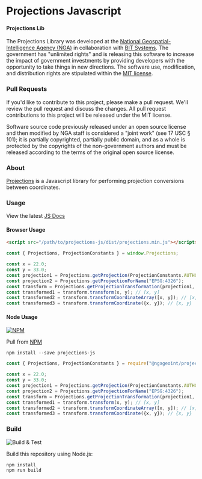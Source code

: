 # Projections Javascript

#### Projections Lib ####

The Projections Library was developed at the [National Geospatial-Intelligence Agency (NGA)](http://www.nga.mil/) in collaboration with [BIT Systems](https://www.caci.com/bit-systems/). The government has "unlimited rights" and is releasing this software to increase the impact of government investments by providing developers with the opportunity to take things in new directions. The software use, modification, and distribution rights are stipulated within the [MIT license](http://choosealicense.com/licenses/mit/).

### Pull Requests ###
If you'd like to contribute to this project, please make a pull request. We'll review the pull request and discuss the changes. All pull request contributions to this project will be released under the MIT license.

Software source code previously released under an open source license and then modified by NGA staff is considered a "joint work" (see 17 USC § 101); it is partially copyrighted, partially public domain, and as a whole is protected by the copyrights of the non-government authors and must be released according to the terms of the original open source license.

### About ###

[Projections](http://ngageoint.github.io/projections-js/) is a Javascript library for performing projection conversions between coordinates.

### Usage ###

View the latest [JS Docs](http://ngageoint.github.io/projections-js)



#### Browser Usage ####
```html
<script src="/path/to/projections-js/dist/projections.min.js"></script>
```
```javascript
const { Projections, ProjectionConstants } = window.Projections;

const x = 22.0;
const y = 33.0;
const projection1 = Projections.getProjection(ProjectionConstants.AUTHORITY_EPSG, ProjectionConstants.EPSG_WEB_MERCATOR);
const projection2 = Projections.getProjectionForName("EPSG:4326");
const transform = Projections.getProjectionTransformation(projection1, projection2);
const transformed1 = transform.transform(x, y); // [x, y]
const transformed2 = transform.transformCoordinateArray([x, y]); // [x, y]
const transformed3 = transform.transformCoordinate({x, y}); // {x, y}
```

#### Node Usage ####
[![NPM](https://img.shields.io/npm/v/@ngageoint/projections-js.svg)](https://www.npmjs.com/package/@ngageoint/projections-js)

Pull from [NPM](https://www.npmjs.com/package/@ngageoint/projections-js)

```install
npm install --save projections-js
```
```javascript
const { Projections, ProjectionConstants } = require("@ngageoint/projections-js");

const x = 22.0;
const y = 33.0;
const projection1 = Projections.getProjection(ProjectionConstants.AUTHORITY_EPSG, ProjectionConstants.EPSG_WEB_MERCATOR);
const projection2 = Projections.getProjectionForName("EPSG:4326");
const transform = Projections.getProjectionTransformation(projection1, projection2);
const transformed1 = transform.transform(x, y); // [x, y]
const transformed2 = transform.transformCoordinateArray([x, y]); // [x, y]
const transformed3 = transform.transformCoordinate({x, y}); // {x, y}
```

### Build ###

![Build & Test](https://github.com/ngageoint/projections-js/actions/workflows/run-tests.yml/badge.svg)

Build this repository using Node.js:

    npm install
    npm run build
